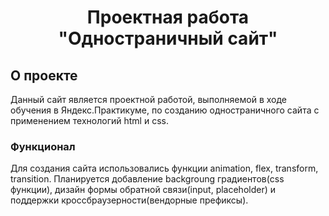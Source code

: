 <h1 align="center">Проектная работа "Одностраничный сайт"</h1>

## О проекте

Данный сайт является проектной работой, выполняемой в ходе обучения в Яндекс.Практикуме, по созданию одностраничного сайта с применением технологий html и css.
### Функционал

Для создания сайта использовались функции animation, flex, transform, transition. Планируется добавление backgroung градиентов(css функции), дизайн формы обратной связи(input, placeholder) и поддержки кроссбраузерности(вендорные префиксы).
